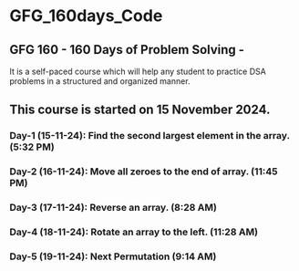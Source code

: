 # GFG_160days_Code

## GFG 160 - 160 Days of Problem Solving - 
It is a self-paced course which will help any student to practice DSA problems in a structured and organized manner.

## This course is started on 15 November 2024.

### Day-1 (15-11-24): Find the second largest element in the array. (5:32 PM)
### Day-2 (16-11-24): Move all zeroes to the end of array. (11:45 PM)
### Day-3 (17-11-24): Reverse an array. (8:28 AM)
### Day-4 (18-11-24): Rotate an array to the left. (11:28 AM)
### Day-5 (19-11-24): Next Permutation (9:14 AM)
